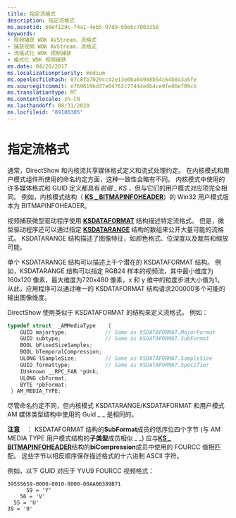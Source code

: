 ```yaml
---
title: 指定流格式
description: 指定流格式
ms.assetid: 60ef129c-f4a1-4eb5-97d9-6be6c7803258
keywords:
- 视频捕获 WDK AVStream，流格式
- 捕获视频 WDK AVStream，流格式
- 流格式化 WDK 视频捕获
- 格式化 WDK 视频捕获
ms.date: 04/20/2017
ms.localizationpriority: medium
ms.openlocfilehash: 07c8fb7029cc42e13e0ba04988b54c64b0a3a5fe
ms.sourcegitcommit: e769619bd37e04762c77444e8b4ce9fe86ef09cb
ms.translationtype: MT
ms.contentlocale: zh-CN
ms.lasthandoff: 08/31/2020
ms.locfileid: "89186305"
---
```

# <a name="specifying-stream-formats"></a>指定流格式


通常，DirectShow 和内核流共享媒体格式定义和流式处理约定。 在内核模式和用户模式组件所使用的命名约定方面，这种一致性会略有不同。 内核模式中使用的许多媒体格式和 GUID 定义都具有*前缀 \_ KS* ，但与它们的用户模式对应项完全相同。 例如，内核模式结构（ [**KS \_ BITMAPINFOHEADER**](/windows-hardware/drivers/ddi/ksmedia/ns-ksmedia-tagks_bitmapinfoheader)）的 Win32 用户模式版本为 BITMAPINFOHEADER。

视频捕获微型驱动程序使用 [**KSDATAFORMAT**](/windows-hardware/drivers/ddi/ks/ns-ks-ksdataformat) 结构描述特定流格式。 但是，微型驱动程序还可以通过指定 [**KSDATARANGE**](/previous-versions/ff561658(v=vs.85)) 结构的数组来公开大量可能的流格式。 KSDATARANGE 结构描述了图像特征，如颜色格式、位深度以及裁剪和缩放可能。

单个 KSDATARANGE 结构可以描述上千个潜在的 KSDATAFORMAT 结构。 例如，KSDATARANGE 结构可以指定 RGB24 样本的视频流，其中最小维度为160x120 像素，最大维度为720x480 像素，x 和 y 维中的粒度步进大小值为1。 从此，应用程序可以通过唯一的 KSDATAFORMAT 结构请求200000多个可能的输出图像维度。

DirectShow 使用类似于 KSDATAFORMAT 的结构来定义流格式。 例如：

```cpp
typedef struct  _AMMediaType    {
    GUID majortype;            // Same as KSDATAFORMAT.MajorFormat
    GUID subtype;              // Same as KSDATAFORMAT.SubFormat
    BOOL bFixedSizeSamples;
    BOOL bTemporalCompression;
    ULONG lSampleSize;         // Same as KSDATAFORMAT.SampleSize
    GUID formattype;           // Same as KSDATAFORMAT.Specifier
    IUnknown __RPC_FAR *pUnk;
    ULONG cbFormat;
    BYTE *pbFormat;
 } AM_MEDIA_TYPE;
```

尽管命名约定不同，但内核模式 KSDATARANGE/KSDATAFORMAT 和用户模式 AM 媒体类型结构中使用的 Guid \_ \_ 是相同的。

**注意**    ： KSDATAFORMAT 结构的**SubFormat**成员的低序位四个字节 (与 AM MEDIA TYPE 用户模式结构的**子类型**成员相似 \_ \_) 应与[**KS \_ BITMAPINFOHEADER**](/windows-hardware/drivers/ddi/ksmedia/ns-ksmedia-tagks_bitmapinfoheader)结构的**biCompression**成员中使用的 FOURCC 值相匹配。 这些字节以相反顺序保存描述格式的十六进制 ASCII 字符。

例如，以下 GUID 对应于 YVU9 FOURCC 视频格式：

```Text
39555659-0000-0010-8000-00AA00389B71
      59 = 'Y'
    56 = 'V'
  55 = 'U'
39 = '9'
```